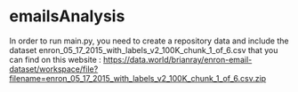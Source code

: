 # emailsAnalysis

In order to run main.py, you need to create a repository data and include the dataset enron_05_17_2015_with_labels_v2_100K_chunk_1_of_6.csv that you can find on this website : https://data.world/brianray/enron-email-dataset/workspace/file?filename=enron_05_17_2015_with_labels_v2_100K_chunk_1_of_6.csv.zip
